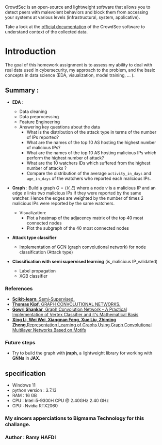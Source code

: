 CrowdSec is an open-source and lightweight software that allows you to detect peers with malevolent behaviors and block them from accessing your systems at various levels (infrastructural, system, applicative).

Take a look at the [official documentation](https://doc.crowdsec.net/docs/intro) of the CrowdSec software to understand context of the collected data. 
# Introduction

The goal of this homework assignment is to assess my ability to deal with real data used in cybersecurity, my approach to the problem, and the basic concepts in data science (EDA, visualization, model training, ... ).

## **Summary** : 

- **EDA** :  
    - Data cleaning 
    - Data preprocessing
    - Feature Engineering
    - Answering key questions about the data
        * What is the distribution of the attack type in terms of the number of IPs reported? 
        * What are the names of the top 10 AS hosting the highest number of malicious IPs? 
        * What are the names of the top 10 AS hosting malicious IPs which perform the highest number of attack? 
        * What are the 10 watchers IDs which suffered from the highest number of attacks ?
        * Compare the distribution of the average `activity_in_days` and `age_in_days` of the watchers who reported each malicious IPs. 
        
- **Graph** : Build a  graph $G = (V,E)$ where a node $v$ is a malicious IP and an edge $e$ links two malicious IPs if they were reported by the same watcher. Hence the edges are weighted by the number of times 2 malicious IPs were reported by the same watchers.
    * Visualization: 
        * Plot a heatmap of the adjacency matrix of the top 40 most connected nodes
        * Plot the subgraph of the 40 most connected nodes



- **Attack type classifier**
    - Implementation of GCN (graph convolutional network) for node classification (Attack type)

- **Classification with semi supervised learning** (is_malicious IP_validated)
    - Label propagation
    - XGB classifier

### **References** 
* [**Scikit-learn**, Semi-Supervised.](https://scikit-learn.org/stable/modules/semi_supervised.html#label-propagation)
* [**Thomas Kipf**, GRAPH CONVOLUTIONAL NETWORKS.](http://tkipf.github.io/graph-convolutional-networks/)
* [**Gowri Shankar**, Graph Convolution Network - A Practical Implementation of Vertex Classifier and it's Mathematical Basis](https://gowrishankar.info/blog/graph-convolution-network-a-practical-implementation-of-vertex-classifier-and-its-mathematical-basis/#graph-nn-classifier)
* [**Xing Li, Wei Wei, Xiangnan Feng, Xue Liu, Zhiming Zheng**,Representation Learning of Graphs
Using Graph Convolutional Multilayer
Networks Based on Motifs](https://arxiv.org/abs/1609.02907)

### **Future steps**
* Try to build the graph with **jraph**, a lightweight library for working with **GNNs** in **JAX**.
## specification 

- Windows 11
- python version : 3.7.13
- RAM : 16 GB
- CPU : Intel i5-9300H CPU @ 2.40GHz   2.40 GHz
- GPU : Nvidia RTX2060

### My sincers apperciations to **Bigmama Technology** for this challange.

### Author : **Ramy HAFDI**